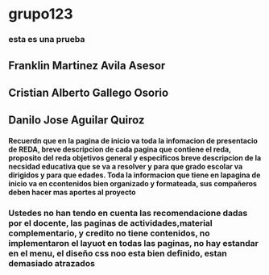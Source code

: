 # grupo123
### esta es una prueba 
## Franklin Martinez Avila Asesor
## Cristian Alberto Gallego Osorio
## Danilo Jose Aguilar Quiroz
#### Recuerdn que en la pagina de inicio va toda la infomacion de presentacio de REDA, breve descripcion de cada pagina que contiene el reda, proposito del reda objetivos general y especificos breve descripcion de la necsidad educativa que se va a resolver y para que grado escolar va dirigidos y para que edades. Toda la informacion que tiene en  lapagina de inicio va en ccontenidos bien organizado y formateada, sus compañeros deben hacer mas aportes al proyecto
### Ustedes no han tendo en cuenta las  recomendacione dadas por el docente, las paginas de actividades,material complementario, y credito no tiene contenidos, no implementaron el layuot en todas las paginas, no hay estandar en el menu, el diseño css noo esta bien definido, estan demasiado atrazados